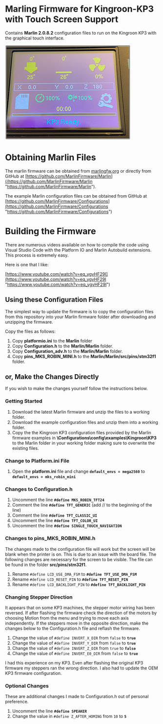 # Marling Firmware for Kingroon-KP3 with Touch Screen Support
Contains **Marlin 2.0.8.2** configuration files to run on the Kingroon KP3 with the graphical touch interface.

![](https://github.com/3DP-Tech/Kingroon-KP3/raw/main/Images/marlin-info-screen-vsmall.png)

# Obtaining Marlin Files
The marlin firmware can be obtained from [marlingfw.org](https://marlingfw.org "marlingfw.org") or directly from GitHub at [https://github.com/MarlinFirmware/Marlin](/https://github.com/MarlinFirmware/Marlin "https://github.com/MarlinFirmware/Marlin").

The example Marlin configuration files can be obtained from GitHub at [https://github.com/MarlinFirmware/Configurations](https://github.com/MarlinFirmware/Configurations "https://github.com/MarlinFirmware/Configurations")

# Building the Firmware
There are numerous videos available on how to compile the code using Visual Studio Code with the Platform IO and Marlin Autobuild extensions. This process is extremely easy.

Here is one that I like:

[https://www.youtube.com/watch?v=eq_ygvHF29I](https://www.youtube.com/watch?v=eq_ygvHF29I "https://www.youtube.com/watch?v=eq_ygvHF29I")

## Using these Configuration Files
The simplest way to update the firmware is to copy the configuration files from this repository into your Marlin firmware folder after downloading and unzipping the firmware.

Copy the files as follows:
1. Copy **platformio.ini** to the **Marlin** folder
2. Copy **Configuration.h** to the **Marlin/Marlin** folder.
3. Copy **Configuration_adv.h** to the **Marlin/Marlin** folder.
4. Copy **pins_MKS_ROBIN_MINI.h** to the **Marlin/Marlin/src/pins/stm32f1** folder.

## or, Make the Changes Directly
If you wish to make the changes yourself follow the instructions below.
### Getting Started
1. Download the latest Marlin firmware and unzip the files to a working folder.
2. Download the example configuration files and unzip them into a working folder.
3. Copy the the Kingroon KP3 configuration files provided by the Marlin firmware examples in **\Configurations\config\examples\Kingroon\KP3** to the Marlin folder in your working folder making sure to overwrite the existing files.
### Change to Platform.ini File
1. Open the **platform.ini** file and change **`default_envs = mega2560`** to **`default_envs = mks_robin_mini`**
### Changes to Configuration.h
1. Uncomment the line **`#define MKS_ROBIN_TFT24`**
2. Comment the line **`#define TFT_GENERIC`** (add // to the beginning of the line)
3. Comment the line **`#define TFT_CLASSIC_UI`**
4. Uncomment the line **`#define TFT_COLOR_UI`**
5. Uncomment the line **`#define SINGLE_TOUCH_NAVIGATION`**

### Changes to pins_MKS_ROBIN_MINI.h
The changes made to the configuration file will work but the screen will be blank when the printer is on. This is due to an issue with the board file. The following changes are necessary for the screen to be visible. The file can be found in the folder **src/pins/stm32f1**.

1. Rename `#define LCD_USE_DMA_FSM` to **`#define TFT_USE_DMA_FSM`**
2. Rename `#define LCD_RESET_PIN` to **`#define TFT_RESET_PIN`**
3. Rename `#define LCD_BACKLIGHT_PIN` to **`#define TFT_BACKLIGHT_PIN`**

### Changing Stepper Direction
It appears that on some KP3 machines, the stepper motor wiring has been reversed. If after flashing the firmware check the direction of the motors by choosing Motion from the menu and trying to move each axis independently. If the steppers move in the opposite direction, make the changes below to the Configuration.h file and reflash the firmware.

1. Change the value of `#define INVERT_X_DIR` from `false` to **`true`**
2. Change the value of `#define INVERT_Y_DIR` from `false` to **`true`**
3. Change the value of `#define INVERT_Z_DIR` from `true` to **`false`**
4. Change the value of `#define INVERT_E0_DIR` from `false` to **`true`**

I had this experience on my KP3. Even after flashing the original KP3 firmware my steppers ran the wrong direction. I also had to update the OEM KP3 firmware configuration.

### Optional Changes

These are additional changes I made to Configuration.h out of personal preference.

1. Uncomment the line **`#define SPEAKER`**
2. Change the value in `#define Z_AFTER_HOMING` from `10` to **`5`**
